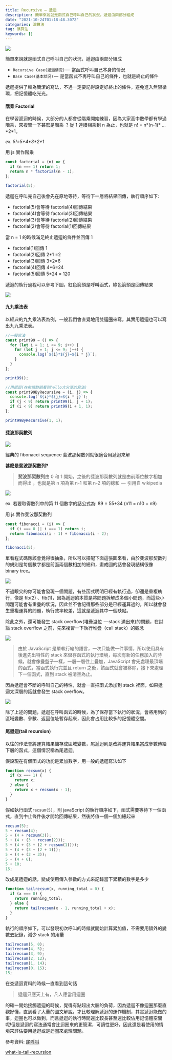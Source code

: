 ```yaml
---
title: Recursive — 遞迴
description: 簡單來說就是函式自己呼叫自己的狀況，遞迴由兩部分組成
date: "2021-10-24T01:18:48.307Z"
categories: 演算法
tag: 演算法
keywords: []
---
```


![](/img/1__nimdzHf3xzdIgrbYVKFvNA.jpeg)

簡單來說就是函式自己呼叫自己的狀況，遞迴由兩部分組成

- `Recursive Case(遞迴情況)` —  當函式呼叫自己本身的情況
- `Base Case(基本狀況)` —  是當函式不再呼叫自己的條件，也就是終止的條件

遞迴提供了較為簡潔的寫法，不過一定要記得設定好終止的條件，避免進入無限循環，把記憶體吃光光。

#### **階乘 Factorial**

在學習遞迴的時候，大部分的人都會從階乘開始練習，因為大家高中數學都有學過階乘，來複習一下甚麼是階乘  ? 從 1 連續相乘到 n 為止，也就是 n! = n\*(n-1)\* …\*2\*1。

_ex. 5!=5\*4\*3\*2\*1_

用 js 實作階乘

```javascript
const factorial = (n) => {
  if (n === 1) return 1;
  return n * factorial(n - 1);
};

factorial(5);
```

遞迴在呼叫完自己後會先在原地等待，等待下一層將結果回傳，執行順序如下:

- factorial(5)會等待 factorial(4)回傳結果
- factorial(4)會等待 factorial(3)回傳結果
- factorial(3)會等待 factorial(2)回傳結果
- factorial(2)會等待 factorial(1)回傳結果

當 n = 1 的時候滿足終止遞迴的條件並回傳 1

- factorial(1)回傳 1
- factorial(2)回傳 2\*1 =2
- factorial(3)回傳 3\*2=6
- factorial(4)回傳 4\*6=24
- factorial(5)回傳 5\*24 = 120

遞迴的執行過程可以參考下圖，紅色箭頭是呼叫函式，綠色箭頭是回傳結果

![](/img/1__37p7__SSzew7tP8g0k9XhKw.png)

#### 九九乘法表

以經典的九九乘法表為例，一般我們會直覺地用雙迴圈來寫，其實用遞迴也可以寫出九九乘法表。

```javascript
//一般寫法
const print99 = () => {
  for (let i = 1; i <= 9; i++) {
    for (let j = 1; j <= 9; j++) {
      console.log(`${i}*${j}=${i * j}`);
    }
  }
};

print99();

//用遞迴(在前端群組看到hello大分享的寫法)
const print99ByRecursive = (i, j) => {
  console.log(`${i}*${j}=${i * j}`);
  if (j < 9) return print99(i, j + 1);
  if (i < 9) return print99(i + 1, 1);
};

print99ByRecursive(1, 1);
```

#### 斐波那契數列

![](/img/1__tjQML0x0NDgW__825YLHuHw.png)

經典的 fibonacci sequence 斐波那契數列就很適合用遞迴來解

**甚麼是斐波那契數列?**

> **斐波那契數列**由 0 和 1 開始，之後的斐波那契數列就是由前兩位數字相加而得出 ，也就是第 n 項為第 n-1 和第 n-2 項的總和  —  引用自 wikipedia

![](/img/1__Ec020AFw__on4585Q7cHARA.png)

ex. 若要取得數列中的第 11 個數字的話公式為: 89 = 55+34 (n11 = n10 + n9)

用 js 實作斐波那契數列

```javascript
const fibonacci = (i) => {
  if (i === 0 || i === 1) return i;
  return fibonacci(i - 1) + fibonacci(i - 2);
};

fibonacci(5);
```

單看程式碼應該會覺得很抽象，所以可以搭配下面這張圖來看，由於斐波那契數列的規則是每個數字都是前面兩個數相加的總和，畫成圖的話會發現結構很像 binary tree。

![](/img/1__ekwk2uvQYV7RbtzoAo98Cw.jpeg)

不過眼尖的你可能會發現一個問題，有些函式明明已經有執行過，卻還是重複執行，像是 fib(2) 、fib(1)，因為遞迴的本質是將問題拆解成多個小問題，而這些小問題可能會有重疊的狀況，因此並不會記得那些部分是已經運算過的，所以就會發生重複運算的問題，執行效率較差，這就是遞迴其中一個缺點。

除此之外，還可能發生 stack overflow(堆疊溢位  — stack 滿出來)的問題，在討論 stack overflow 之前，先來複習一下執行堆疊（call stack）的觀念

![](/img/1__Row__2VQCew2g5fE76DNZXA.png)

> 由於 JavaScript 是單執行緒的語言，一次只能做一件事情，所以使用具有後進先出特性的 stack 來儲存函式的執行環境，每次有新的任務加入的時候，就會像疊盤子一樣，一層一層往上疊加，JavaScript 會先處理最頂端的函式，當函式執行完並且 return 之後，該函式就會被移除，接下來處理下一個函式，直到 stack 被清空為止。

因為遞迴會不斷的呼叫自己的特性，就會一直把函式添加到 stack 裡面，如果遞迴太深層的話就會發生 stack overflow。

![](/img/1__pYLkQx__nUWkibni0AWKlYw.jpeg)

除了上述的問題，遞迴在呼叫函式的時候，為了保存當下執行的狀況，會將用到的區域變數、參數、返回位址暫存起來，因此會占用比較多的記憶體空間。

#### 尾遞迴(tail recursion)

以往的作法會將運算結果儲存成區域變數，尾遞迴則是改將運算結果當成參數傳給下層的函式，這個情況稱為尾遞迴。

假設現在有個函式的功能是累加數字，用一般的遞迴寫法如下

```javascript
function recsum(x) {
  if (x === 1) {
    return x;
  } else {
    return x + recsum(x - 1);
  }
}
```

假如執行函式`recsum(5)`，則 javaScript 的執行順序如下，函式需要等待下一個函式，直到中止條件後才開始回傳結果，然後將值一個一個加總起來

```javascript
recsum(5);
5 + recsum(4);
5 + (4 + recsum(3));
5 + (4 + (3 + recsum(2)));
5 + (4 + (3 + (2 + recsum(1))));
5 + (4 + (3 + (2 + 1)));
5 + (4 + (3 + 3));
5 + (4 + 6);
5 + 10;
15;
```

改成尾遞迴的話，變成使用傳入參數的方式來記錄當下累積的數字是多少

```javascript
function tailrecsum(x, running_total = 0) {
  if (x === 0) {
    return running_total;
  } else {
    return tailrecsum(x - 1, running_total + x);
  }
}
```

執行的順序如下，可以發現初次呼叫的時候就開始計算累加值，不需要用額外的變數去紀錄，減少 stack 的用量

```javascript
tailrecsum(5, 0);
tailrecsum(4, 5);
tailrecsum(3, 9);
tailrecsum(2, 12);
tailrecsum(1, 14);
tailrecsum(0, 15);
15;
```

在查遞迴資料的時候一直看到這句話

> 遞迴只應天上有，凡人應當用迴圈

的確一開始接觸遞迴的時候，覺得有點超出大腦的負荷，因為遞迴不像迴圈那麼直觀好懂，直到看了大量的圖文解說，才比較理解遞迴的運作機制，其實遞迴能做的事，迴圈也可以做到，而且遞迴的執行時間還比較長甚至還比較佔用記憶體空間呢!但是遞迴的寫法通常會比迴圈來的更簡潔，可讀性更好，因此還是看使用的情境來評估要用遞迴或是迴圈來處理問題。

參考資料: [尾呼叫](https://zh.wikipedia.org/wiki/%E5%B0%BE%E8%B0%83%E7%94%A8)

[what-is-tail-recursion](https://stackoverflow.com/questions/33923/what-is-tail-recursion)
